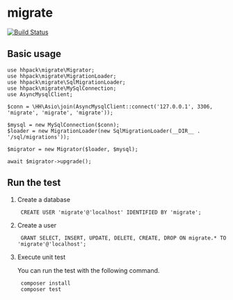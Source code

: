 # migrate

[![Build Status](https://travis-ci.org/hhpack/migrate.svg?branch=master)](https://travis-ci.org/hhpack/migrate)

## Basic usage

```hack
use hhpack\migrate\Migrator;
use hhpack\migrate\MigrationLoader;
use hhpack\migrate\SqlMigrationLoader;
use hhpack\migrate\MySqlConnection;
use AsyncMysqlClient;

$conn = \HH\Asio\join(AsyncMysqlClient::connect('127.0.0.1', 3306, 'migrate', 'migrate', 'migrate'));

$mysql = new MySqlConnection($conn);
$loader = new MigrationLoader(new SqlMigrationLoader(__DIR__ . '/sql/migrations'));

$migrator = new Migrator($loader, $mysql);

await $migrator->upgrade();
```

## Run the test

1. Create a database

		CREATE USER 'migrate'@'localhost' IDENTIFIED BY 'migrate';

2. Create a user

		GRANT SELECT, INSERT, UPDATE, DELETE, CREATE, DROP ON migrate.* TO 'migrate'@'localhost';

3. Execute unit test

	You can run the test with the following command.

		composer install
		composer test
